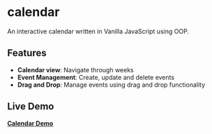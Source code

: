 # calendar
An interactive calendar written in Vanilla JavaScript using OOP.

## Features
  - **Calendar view**: Navigate through weeks
  - **Event Management**: Create, update and delete events
  - **Drag and Drop**: Manage events using drag and drop functionality

## Live Demo
[**Calendar Demo**](https://dapper-medovik-5e0f9f.netlify.app/)
